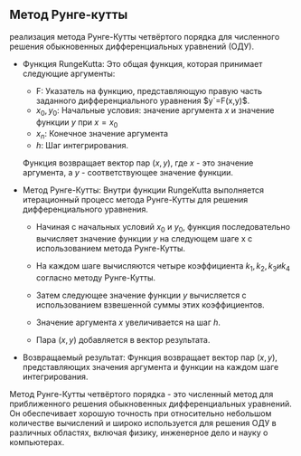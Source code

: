 ## Метод Рунге-кутты
реализация метода Рунге-Кутты четвёртого порядка для численного решения обыкновенных дифференциальных уравнений (ОДУ).

* Функция RungeKutta: Это общая функция, которая принимает следующие аргументы:

    * F: Указатель на функцию, представляющую правую часть заданного дифференциального уравнения $y`=F(x,y)$.
    * $x_0, y_0$: Начальные условия: значение аргумента $x$ и значение функции $y$ при $x = x_0$
    * $x_n$: Конечное значение аргумента 
    * $h$: Шаг интегрирования.

    Функция возвращает вектор пар $(x, y)$, где $x$ - это значение аргумента, а $y$ - соответствующее значение функции.

* Метод Рунге-Кутты: Внутри функции RungeKutta выполняется итерационный процесс метода Рунге-Кутты для решения дифференциального уравнения.

    * Начиная с начальных условий $x_0$ и $y_0$, функция последовательно вычисляет значение функции $y$ на следующем шаге x с использованием метода Рунге-Кутты.

    * На каждом шаге вычисляются четыре коэффициента $k_1, k_2, k_3 и k_4$ согласно методу Рунге-Кутты.

    * Затем следующее значение функции $y$ вычисляется с использованием взвешенной суммы этих коэффициентов.

    * Значение аргумента $x$ увеличивается на шаг $h.$

    * Пара $(x, y)$ добавляется в вектор результата.

* Возвращаемый результат: Функция возвращает вектор пар $(x, y)$, представляющих значения аргумента и функции на каждом шаге интегрирования.

Метод Рунге-Кутты четвёртого порядка - это численный метод для приближенного решения обыкновенных дифференциальных уравнений. Он обеспечивает хорошую точность при относительно небольшом количестве вычислений и широко используется для решения ОДУ в различных областях, включая физику, инженерное дело и науку о компьютерах.





